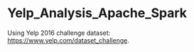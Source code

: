 # Yelp_Analysis_Apache_Spark

Using Yelp 2016 challenge dataset: https://www.yelp.com/dataset_challenge.

